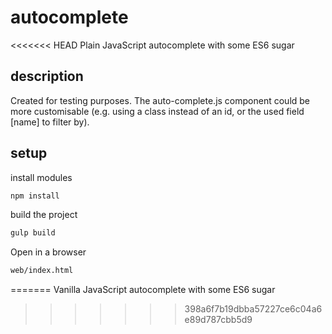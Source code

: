 # autocomplete

<<<<<<< HEAD
Plain JavaScript autocomplete with some ES6 sugar

## description

Created for testing purposes. The auto-complete.js component could be more customisable (e.g. using a class instead of an id, or the used field [name] to filter by).

## setup

install modules

```sh
npm install
```

build the project

```sh
gulp build
```

Open in a browser

```sh
web/index.html
```
=======
Vanilla JavaScript autocomplete with some ES6 sugar
>>>>>>> 398a6f7b19dbba57227ce6c04a6e89d787cbb5d9
